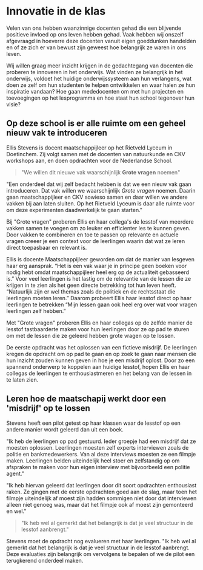 # Innovatie in de klas

Velen van ons hebben waanzinnige docenten gehad die een blijvende positieve invloed op ons leven hebben gehad. Vaak hebben wij onszelf afgevraagd in hoeverre deze docenten vanuit eigen goeddunken handelden en of ze zich er van bewust zijn geweest hoe belangrijk ze waren in ons leven.  

Wij willen graag meer inzicht krijgen in de gedachtegang van docenten die proberen te innoveren in het onderwijs. Wat vinden ze belangrijk in het onderwijs, voldoet het huidige onderwijssysteem aan hun verlangens, wat doen ze zelf om hun studenten te helpen ontwikkelen en waar halen ze hun inspiratie vandaan? Hoe gaan mededocenten om met hun projecten en toevoegingen op het lesprogramma en hoe staat hun school tegenover hun visie?

## Op deze school is er alle ruimte om een geheel nieuw vak te introduceren

Ellis Stevens is docent maatschappijleer op het Rietveld Lyceum in Doetinchem. Zij volgt samen met de docenten van natuurkunde en CKV workshops aan, en doen opdrachten voor de Nederlandse School.

> "We willen dit nieuwe vak waarschijnlijk **Grote vragen** noemen"

"Een onderdeel dat wij zelf bedacht hebben is dat we een nieuw vak gaan introduceren. Dat vak willen we waarschijnlijk *Grote vragen* noemen. Daarin gaan maatschappijleer en CKV sowieso samen en daar willen we andere vakken bij aan laten sluiten. Op het Rietveld Lyceum is daar alle ruimte voor om deze experimenten daadwerkelijk te gaan starten."   

Bij "Grote vragen" proberen Ellis en haar collega's de lesstof van meerdere vakken samen te voegen om zo leuker en efficienter les te kunnen geven. Door vakken te combineren en toe te passen op relevante en actuele vragen creeer je een context voor de leerlingen waarin dat wat ze leren direct toepasbaar en relevant is.

Ellis is docente Maatschappijleer geworden om dat de manier van lesgeven haar erg aansprak. “Het is een vak waar je in principe geen boeken voor nodig hebt omdat maatschappijleer heel erg op de actualiteit gebasseerd is.”
Voor veel leerlingen is het lastig om de relevantie van de lessen die ze krijgen in te zien als het geen directe betrekking tot hun leven heeft. “Natuurlijk zijn er wel themas zoals de politiek en de rechtsstaat die leerlingen moeten leren.” Daarom probeert Ellis haar lesstof direct op haar leerlingen te betrekken “Mijn lessen gaan ook heel erg over wat voor vragen leerlingen zelf hebben.”

Met "Grote vragen" proberen Ellis en haar collegas op de zelfde manier de lesstof tastbaarderte maken voor hun leerlingen door ze op pad te sturen om met de lessen die ze geleerd hebben grote vragen op te lossen.

De eerste opdracht was het oplossen van een fictieve misdrijf. De leerlingen kregen de opdracht om op pad te gaan en op zoek te gaan naar mensen die hun inzicht zouden kunnen geven in hoe je een misdrijf oplost. Door zo een spannend onderwerp te koppelen aan huidige lesstof, hopen Ellis en haar collegas de leerlingen te enthousiastmeren en het belang van de lessen in te laten zien. 

## Leren hoe de maatschapij werkt door een 'misdrijf' op te lossen

Stevens heeft een pilot getest op haar klassen waar de lesstof op een andere manier wordt geleerd dan uit een boek.

"Ik heb de leerlingen op pad gestuurd. Ieder groepje had een misdrijf dat ze moesten oplossen. Leerlingen moesten zelf experts interviewen zoals de politie en bankmedewerkers. Van al deze interviews moesten ze een filmpje maken. Leerlingen belden uiteindelijk heel stoer en zelfstandig op om afspraken te maken voor hun eigen interview met bijvoorbeeld een politie agent."

"Ik heb hiervan geleerd dat leerlingen door dit soort opdrachten enthousiast raken. Ze gingen met de eerste opdrachten goed aan de slag, maar toen het filmpje uiteindelijk af moest zijn hadden sommigen niet door dat interviewen alleen niet genoeg was, maar dat het filmpje ook af moest zijn gemonteerd en wel."

> "Ik heb wel al gemerkt dat het belangrijk is dat je veel structuur in de lesstof aanbrengt."

Stevens moet de opdracht nog evalueren met haar leerlingen. "Ik heb wel al gemerkt dat het belangrijk is dat je veel structuur in de lesstof aanbrengt. Deze evaluaties zijn belangrijk om vervolgens te bepalen of we de pilot een terugkerend onderdeel maken.
